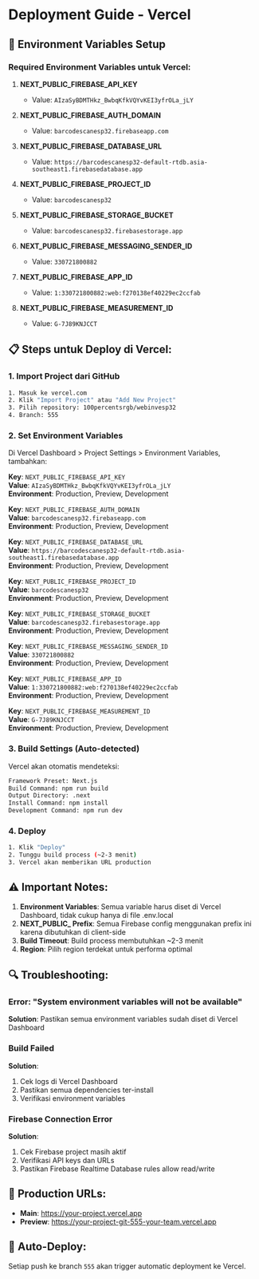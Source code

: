 # Deployment Guide - Vercel

## 🚀 Environment Variables Setup

### Required Environment Variables untuk Vercel:

1. **NEXT_PUBLIC_FIREBASE_API_KEY**
   - Value: `AIzaSyBDMTHkz_BwbqKfkVQYvKEI3yfrOLa_jLY`

2. **NEXT_PUBLIC_FIREBASE_AUTH_DOMAIN**
   - Value: `barcodescanesp32.firebaseapp.com`

3. **NEXT_PUBLIC_FIREBASE_DATABASE_URL**
   - Value: `https://barcodescanesp32-default-rtdb.asia-southeast1.firebasedatabase.app`

4. **NEXT_PUBLIC_FIREBASE_PROJECT_ID**
   - Value: `barcodescanesp32`

5. **NEXT_PUBLIC_FIREBASE_STORAGE_BUCKET**
   - Value: `barcodescanesp32.firebasestorage.app`

6. **NEXT_PUBLIC_FIREBASE_MESSAGING_SENDER_ID**
   - Value: `330721800882`

7. **NEXT_PUBLIC_FIREBASE_APP_ID**
   - Value: `1:330721800882:web:f270138ef40229ec2ccfab`

8. **NEXT_PUBLIC_FIREBASE_MEASUREMENT_ID**
   - Value: `G-7J89KNJCCT`

## 📋 Steps untuk Deploy di Vercel:

### 1. **Import Project dari GitHub**
```bash
1. Masuk ke vercel.com
2. Klik "Import Project" atau "Add New Project"
3. Pilih repository: 100percentsrgb/webinvesp32
4. Branch: 555
```

### 2. **Set Environment Variables**
Di Vercel Dashboard > Project Settings > Environment Variables, tambahkan:

**Key**: `NEXT_PUBLIC_FIREBASE_API_KEY`  
**Value**: `AIzaSyBDMTHkz_BwbqKfkVQYvKEI3yfrOLa_jLY`  
**Environment**: Production, Preview, Development

**Key**: `NEXT_PUBLIC_FIREBASE_AUTH_DOMAIN`  
**Value**: `barcodescanesp32.firebaseapp.com`  
**Environment**: Production, Preview, Development

**Key**: `NEXT_PUBLIC_FIREBASE_DATABASE_URL`  
**Value**: `https://barcodescanesp32-default-rtdb.asia-southeast1.firebasedatabase.app`  
**Environment**: Production, Preview, Development

**Key**: `NEXT_PUBLIC_FIREBASE_PROJECT_ID`  
**Value**: `barcodescanesp32`  
**Environment**: Production, Preview, Development

**Key**: `NEXT_PUBLIC_FIREBASE_STORAGE_BUCKET`  
**Value**: `barcodescanesp32.firebasestorage.app`  
**Environment**: Production, Preview, Development

**Key**: `NEXT_PUBLIC_FIREBASE_MESSAGING_SENDER_ID`  
**Value**: `330721800882`  
**Environment**: Production, Preview, Development

**Key**: `NEXT_PUBLIC_FIREBASE_APP_ID`  
**Value**: `1:330721800882:web:f270138ef40229ec2ccfab`  
**Environment**: Production, Preview, Development

**Key**: `NEXT_PUBLIC_FIREBASE_MEASUREMENT_ID`  
**Value**: `G-7J89KNJCCT`  
**Environment**: Production, Preview, Development

### 3. **Build Settings (Auto-detected)**
Vercel akan otomatis mendeteksi:
```bash
Framework Preset: Next.js
Build Command: npm run build
Output Directory: .next
Install Command: npm install
Development Command: npm run dev
```

### 4. **Deploy**
```bash
1. Klik "Deploy" 
2. Tunggu build process (~2-3 menit)
3. Vercel akan memberikan URL production
```

## ⚠️ Important Notes:

1. **Environment Variables**: Semua variable harus diset di Vercel Dashboard, tidak cukup hanya di file .env.local
2. **NEXT_PUBLIC_ Prefix**: Semua Firebase config menggunakan prefix ini karena dibutuhkan di client-side
3. **Build Timeout**: Build process membutuhkan ~2-3 menit
4. **Region**: Pilih region terdekat untuk performa optimal

## 🔍 Troubleshooting:

### Error: "System environment variables will not be available"
**Solution**: Pastikan semua environment variables sudah diset di Vercel Dashboard

### Build Failed
**Solution**: 
1. Cek logs di Vercel Dashboard
2. Pastikan semua dependencies ter-install
3. Verifikasi environment variables

### Firebase Connection Error
**Solution**:
1. Cek Firebase project masih aktif
2. Verifikasi API keys dan URLs
3. Pastikan Firebase Realtime Database rules allow read/write

## 📱 Production URLs:
- **Main**: https://your-project.vercel.app
- **Preview**: https://your-project-git-555-your-team.vercel.app

## 🔄 Auto-Deploy:
Setiap push ke branch `555` akan trigger automatic deployment ke Vercel.
